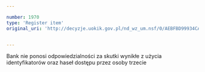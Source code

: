 ```yaml
---

number: 1970
type: 'Register item'
original_uri: 'http://decyzje.uokik.gov.pl/nd_wz_um.nsf/0/AEBFBD99934CA90CC1257754003F75E3?OpenDocument'


---
```


Bank nie ponosi odpowiedzialności za skutki wynikłe z użycia identyfikatorów oraz haseł dostępu przez osoby trzecie
